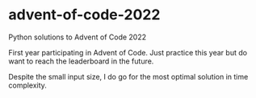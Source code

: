 # advent-of-code-2022
Python solutions to Advent of Code 2022

First year participating in Advent of Code. Just practice this year but do want to reach the leaderboard in the future.

Despite the small input size, I do go for the most optimal solution in time complexity.

